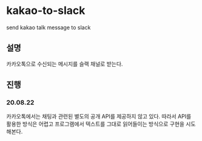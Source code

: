 # kakao-to-slack
send kakao talk message to slack

## 설명
카카오톡으로 수신되는 메시지를 슬랙 채널로 받는다.

## 진행

### 20.08.22
카카오톡에서는 채팅과 관련된 별도의 공개 API를 제공하지 않고 있다. 따라서 API를 활용한 방식은 어렵고 프로그램에서 텍스트를 그대로 읽어들이는 방식으로 구현을 시도해본다.
